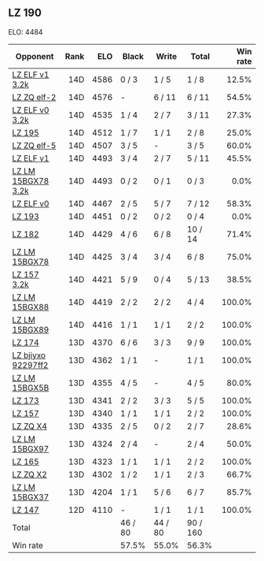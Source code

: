 ## LZ 190 ##

ELO: 4484

Opponent | Rank | ELO | Black | Write | Total | Win rate
---------|-----:|----:|-------|-------|-------|-------:
[LZ ELF v1 3.2k](LZ%20ELF%20v1%203.2k.md) | 14D | 4586 | 0 / 3 | 1 / 5 | 1 / 8 | 12.5%
[LZ ZQ elf-2](LZ%20ZQ%20elf-2.md) | 14D | 4576 | - | 6 / 11 | 6 / 11 | 54.5%
[LZ ELF v0 3.2k](LZ%20ELF%20v0%203.2k.md) | 14D | 4535 | 1 / 4 | 2 / 7 | 3 / 11 | 27.3%
[LZ 195](LZ%20195.md) | 14D | 4512 | 1 / 7 | 1 / 1 | 2 / 8 | 25.0%
[LZ ZQ elf-5](LZ%20ZQ%20elf-5.md) | 14D | 4507 | 3 / 5 | - | 3 / 5 | 60.0%
[LZ ELF v1](LZ%20ELF%20v1.md) | 14D | 4493 | 3 / 4 | 2 / 7 | 5 / 11 | 45.5%
[LZ LM 15BGX78 3.2k](LZ%20LM%2015BGX78%203.2k.md) | 14D | 4493 | 0 / 2 | 0 / 1 | 0 / 3 | 0.0%
[LZ ELF v0](LZ%20ELF%20v0.md) | 14D | 4467 | 2 / 5 | 5 / 7 | 7 / 12 | 58.3%
[LZ 193](LZ%20193.md) | 14D | 4451 | 0 / 2 | 0 / 2 | 0 / 4 | 0.0%
[LZ 182](LZ%20182.md) | 14D | 4429 | 4 / 6 | 6 / 8 | 10 / 14 | 71.4%
[LZ LM 15BGX78](LZ%20LM%2015BGX78.md) | 14D | 4425 | 3 / 4 | 3 / 4 | 6 / 8 | 75.0%
[LZ 157 3.2k](LZ%20157%203.2k.md) | 14D | 4421 | 5 / 9 | 0 / 4 | 5 / 13 | 38.5%
[LZ LM 15BGX88](LZ%20LM%2015BGX88.md) | 14D | 4419 | 2 / 2 | 2 / 2 | 4 / 4 | 100.0%
[LZ LM 15BGX89](LZ%20LM%2015BGX89.md) | 14D | 4416 | 1 / 1 | 1 / 1 | 2 / 2 | 100.0%
[LZ 174](LZ%20174.md) | 13D | 4370 | 6 / 6 | 3 / 3 | 9 / 9 | 100.0%
[LZ bjiyxo 92297ff2](LZ%20bjiyxo%2092297ff2.md) | 13D | 4362 | 1 / 1 | - | 1 / 1 | 100.0%
[LZ LM 15BGX5B](LZ%20LM%2015BGX5B.md) | 13D | 4355 | 4 / 5 | - | 4 / 5 | 80.0%
[LZ 173](LZ%20173.md) | 13D | 4341 | 2 / 2 | 3 / 3 | 5 / 5 | 100.0%
[LZ 157](LZ%20157.md) | 13D | 4340 | 1 / 1 | 1 / 1 | 2 / 2 | 100.0%
[LZ ZQ X4](LZ%20ZQ%20X4.md) | 13D | 4335 | 2 / 5 | 0 / 2 | 2 / 7 | 28.6%
[LZ LM 15BGX97](LZ%20LM%2015BGX97.md) | 13D | 4324 | 2 / 4 | - | 2 / 4 | 50.0%
[LZ 165](LZ%20165.md) | 13D | 4323 | 1 / 1 | 1 / 1 | 2 / 2 | 100.0%
[LZ ZQ X2](LZ%20ZQ%20X2.md) | 13D | 4302 | 1 / 2 | 1 / 1 | 2 / 3 | 66.7%
[LZ LM 15BGX37](LZ%20LM%2015BGX37.md) | 13D | 4204 | 1 / 1 | 5 / 6 | 6 / 7 | 85.7%
[LZ 147](LZ%20147.md) | 12D | 4110 | - | 1 / 1 | 1 / 1 | 100.0%
Total | | | 46 / 80 | 44 / 80 | 90 / 160 | 
Win rate| | | 57.5% | 55.0% | 56.3% | 

